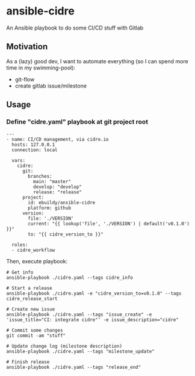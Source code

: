 # ansible-cidre
An Ansible playbook to do some CI/CD stuff with Gitlab

## Motivation

As a (lazy) good dev, I want to automate everything (so I can spend more time in my swimming-pool):
- git-flow
- create gitlab issue/milestone

## Usage

### Define "cidre.yaml" playbook at git project root

```
---
- name: CI/CD management, via cidre.io
  hosts: 127.0.0.1
  connection: local

  vars:
    cidre:
      git:
        branches:
          main: "master"
          develop: "develop"
          release: "release"
      project:
        id: ebuildy/ansible-cidre
        platform: github
      version:
        file: './VERSION'
        current: "{{ lookup('file', './VERSION') | default('v0.1.0') }}"
        to: "{{ cidre_version_to }}"

  roles:
  - cidre_workflow
```

Then, execute playbook:

```
# Get info
ansible-playbook ./cidre.yaml --tags cidre_info

# Start a release
ansible-playbook ./cidre.yaml -e "cidre_version_to=v0.1.0" --tags cidre_release_start

# Create new issue
ansible-playbook ./cidre.yaml --tags "issue_create" -e 'issue_title="CI: integrate cidre"' -e issue_description="cidre"

# Commit some changes
git commit -am "stuff"

# Update change log (milestone description)
ansible-playbook ./cidre.yaml --tags "milestone_update"

# Finish release
ansible-playbook ./cidre.yaml --tags "release_end"

```
